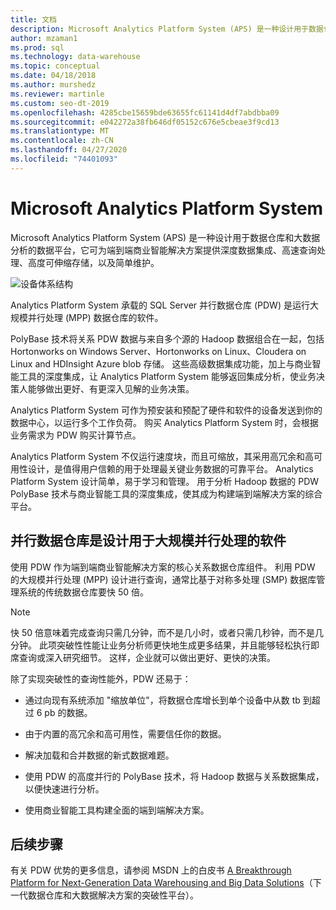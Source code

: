 ```yaml
---
title: 文档
description: Microsoft Analytics Platform System (APS) 是一种设计用于数据仓库和大数据分析的数据平台，它可为端到端商业智能解决方案提供深度数据集成、高速查询处理、高度可伸缩存储，以及简单维护。
author: mzaman1
ms.prod: sql
ms.technology: data-warehouse
ms.topic: conceptual
ms.date: 04/18/2018
ms.author: murshedz
ms.reviewer: martinle
ms.custom: seo-dt-2019
ms.openlocfilehash: 4285cbe15659bde63655fc61141d4df7abdbba09
ms.sourcegitcommit: e042272a38fb646df05152c676e5cbeae3f9cd13
ms.translationtype: MT
ms.contentlocale: zh-CN
ms.lasthandoff: 04/27/2020
ms.locfileid: "74401093"
---
```

# <a name="microsoft-analytics-platform-system"></a>Microsoft Analytics Platform System

Microsoft Analytics Platform System (APS) 是一种设计用于数据仓库和大数据分析的数据平台，它可为端到端商业智能解决方案提供深度数据集成、高速查询处理、高度可伸缩存储，以及简单维护。

![设备体系结构](media/architecture-high-level.png "设备体系结构")

Analytics Platform System 承载的 SQL Server 并行数据仓库 (PDW) 是运行大规模并行处理 (MPP) 数据仓库的软件。

PolyBase 技术将关系 PDW 数据与来自多个源的 Hadoop 数据组合在一起，包括 Hortonworks on Windows Server、Hortonworks on Linux、Cloudera on Linux and HDInsight Azure blob 存储。 这些高级数据集成功能，加上与商业智能工具的深度集成，让 Analytics Platform System 能够返回集成分析，使业务决策人能够做出更好、有更深入见解的业务决策。

Analytics Platform System 可作为预安装和预配了硬件和软件的设备发送到你的数据中心，以运行多个工作负荷。 购买 Analytics Platform System 时，会根据业务需求为 PDW 购买计算节点。

Analytics Platform System 不仅运行速度块，而且可缩放，其采用高冗余和高可用性设计，是值得用户信赖的用于处理最关键业务数据的可靠平台。 Analytics Platform System 设计简单，易于学习和管理。 用于分析 Hadoop 数据的 PDW PolyBase 技术与商业智能工具的深度集成，使其成为构建端到端解决方案的综合平台。

## <a name="parallel-data-warehouse-software-designed-for-massively-parallel-processing"></a>并行数据仓库是设计用于大规模并行处理的软件

使用 PDW 作为端到端商业智能解决方案的核心关系数据仓库组件。 利用 PDW 的大规模并行处理 (MPP) 设计进行查询，通常比基于对称多处理 (SMP) 数据库管理系统的传统数据仓库要快 50 倍。

> [!NOTE]
> 快 50 倍意味着完成查询只需几分钟，而不是几小时，或者只需几秒钟，而不是几分钟。 此项突破性性能让业务分析师更快地生成更多结果，并且能够轻松执行即席查询或深入研究细节。 这样，企业就可以做出更好、更快的决策。

除了实现突破性的查询性能外，PDW 还易于：

- 通过向现有系统添加 "缩放单位"，将数据仓库增长到单个设备中从数 tb 到超过 6 pb 的数据。

- 由于内置的高冗余和高可用性，需要信任你的数据。

- 解决加载和合并数据的新式数据难题。

- 使用 PDW 的高度并行的 PolyBase 技术，将 Hadoop 数据与关系数据集成，以便快速进行分析。

- 使用商业智能工具构建全面的端到端解决方案。

## <a name="next-steps"></a>后续步骤

有关 PDW 优势的更多信息，请参阅 MSDN 上的白皮书 [A Breakthrough Platform for Next-Generation Data Warehousing and Big Data Solutions](https://docs.microsoft.com/previous-versions/sql/sql-server-2012/dn520808%28v=msdn.10%29)（下一代数据仓库和大数据解决方案的突破性平台）。
